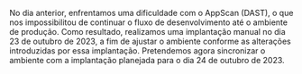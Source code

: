 No dia anterior, enfrentamos uma dificuldade com o AppScan (DAST), o que nos impossibilitou de continuar o fluxo de desenvolvimento até o ambiente de produção. Como resultado, realizamos uma implantação manual no dia 23 de outubro de 2023, a fim de ajustar o ambiente conforme as alterações introduzidas por essa implantação. Pretendemos agora sincronizar o ambiente com a implantação planejada para o dia 24 de outubro de 2023.
